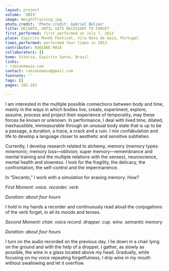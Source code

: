 ```yaml
---
layout: project
volume: '2013'
image: WeightTraining.jpg
photo_credit: 'Photo credit: Gabriel Bolzan'
title: DECANTO, UNTIL GETS NECESSARY TO FORGET
first_performed: first performed on July 7, 2013
place: Espírito Mundo Festival, Vila Nova de Gaia, Portugal
times_performed: performed four times in 2013
contributor: RUBIANE MAIA
collaborators: []
home: Vitória, Espírito Santo, Brazil
links:
- rubianemaia.com
contact: rubianemaia@gmail.com
footnote: ''
tags: []
pages: 282-283

---
```


I am interested in the multiple possible connections between body and time, mainly in the ways in which bodies live, create, experiment, explore, assume, process and project their experience of temporality, may these forces be known or unknown. In performance, I deal with lived time, dilated, inexhaustible, immeasurable through an unusual body state that is up to be a passage, a duration, a trace, a crack and a ruin. I mix confabulation and life to develop a language closer to aesthetic and sensitive subtleties.

Currently, I develop research related to alchemy, memory (memory types: mnemonic; memory loss—oblivion; super memory—remembrance and mental training and the multiple relations with the senses), neuroscience, mental health and slowness. I look for the fragility, the delicacy, the confrontation, the self-control and the impermanence.

In “Decanto,” I work with a simulation for erasing memory. How?

_First Moment: voice. recorder. verb_

_Duration: about four hours_

I hold in my hands a recorder and continuously read aloud the conjugations of the verb forget, in all its moods and tenses.

_Second Moment: chair. voice record. dropper. cup. wine. semantic memory_

_Duration: about four hours_

I turn on the audio recorded on the previous day. I lie down in a chair lying on the ground and with the help of a dropper, I gather, as slowly as possible, the wine in a glass located above my head. Gradually, while focusing on my voice repeating forgetfulness, I drip wine in my mouth without swallowing and let it overflow.
